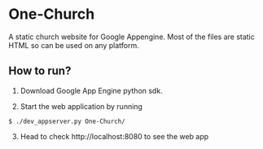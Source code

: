 One-Church
==========
A static church website for Google Appengine.
Most of the files are static HTML so can be used on any platform.

How to run?
-----------

1) Download Google App Engine python sdk.

2) Start the web application by running 

```shell
$ ./dev_appserver.py One-Church/
```

3) Head to check http://localhost:8080 to see the web app
